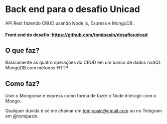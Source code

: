 # Back end para o desafio Unicad
API Rest fazendo CRUD usando Node.js, Express e MongoDB.

#### Front end do desafio: <a href="https://github.com/tomipasin/desafiounicad">https://github.com/tomipasin/desafiounicad</a>

## O que faz?
Basicamente as quatro operações do CRUD em um banco de dados noSQL MongoDB com métodos HTTP:

## Como faz?
Usei o Mongoose e express como forma de fazer o Node interagir com o Mongo.


Qualquer duvida é só me chamar em tomipasin@gmail.com ou no Telegram em @tomipasin.
